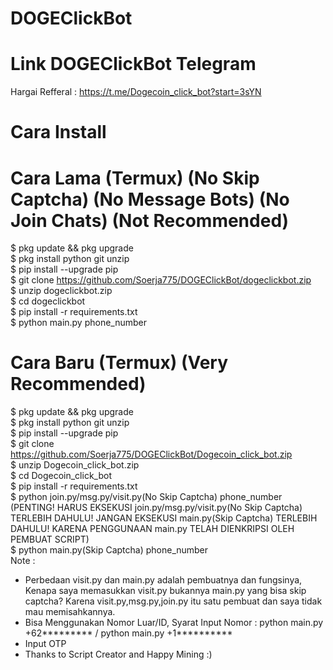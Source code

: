 # DOGEClickBot
# Link DOGEClickBot Telegram
Hargai Refferal : https://t.me/Dogecoin_click_bot?start=3sYN

# Cara Install
# Cara Lama (Termux) (No Skip Captcha) (No Message Bots) (No Join Chats) (Not Recommended)
$ pkg update && pkg upgrade<br>
$ pkg install python git unzip<br>
$ pip install --upgrade pip<br>
$ git clone https://github.com/Soerja775/DOGEClickBot/dogeclickbot.zip<br>
$ unzip dogeclickbot.zip<br>
$ cd dogeclickbot<br>
$ pip install -r requirements.txt<br>
$ python main.py phone_number<br>
# Cara Baru (Termux) (Very Recommended)
$ pkg update && pkg upgrade<br>
$ pkg install python git unzip<br>
$ pip install --upgrade pip<br>
$ git clone https://github.com/Soerja775/DOGEClickBot/Dogecoin_click_bot.zip<br>
$ unzip Dogecoin_click_bot.zip<br>
$ cd Dogecoin_click_bot<br>
$ pip install -r requirements.txt<br>
$ python join.py/msg.py/visit.py(No Skip Captcha) phone_number (PENTING! HARUS EKSEKUSI join.py/msg.py/visit.py(No Skip Captcha) TERLEBIH DAHULU! JANGAN EKSEKUSI main.py(Skip Captcha) TERLEBIH DAHULU! KARENA PENGGUNAAN main.py TELAH DIENKRIPSI OLEH PEMBUAT SCRIPT)<br>
$ python main.py(Skip Captcha) phone_number<br>
Note :
- Perbedaan visit.py dan main.py adalah pembuatnya dan fungsinya, Kenapa saya memasukkan visit.py bukannya main.py yang bisa skip captcha? Karena visit.py,msg.py,join.py itu satu pembuat dan saya tidak mau memisahkannya.
- Bisa Menggunakan Nomor Luar/ID, Syarat Input Nomor : python main.py +62********* / python main.py +1**********
- Input OTP
- Thanks to Script Creator and Happy Mining :)
